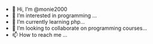 - 👋 Hi, I’m @monie2000
- 👀 I’m interested in programming ...
- 🌱 I’m currently learning php...
- 💞️ I’m looking to collaborate on programming courses...
- 📫 How to reach me ...

<!---
monie2000/monie2000 is a ✨ special ✨ repository because its `README.md` (this file) appears on your GitHub profile.
You can click the Preview link to take a look at your changes.
--->
